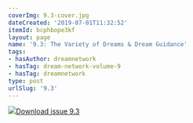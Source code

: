 ```yaml
---
coverImg: 9.3-cover.jpg
dateCreated: '2019-07-01T11:32:52'
itemId: bcphbope3kf
layout: page
name: '9.3: The Variety of Dreams & Dream Guidance'
tags:
- hasAuthor: dreamnetwork
- hasTag: dream-network-volume-9
- hasTag: dreamnetwork
type: post
urlSlug: '9.3'
---
```

<img class="card-journal-img" src="../images/9.3-rect.jpg"/><a href="../files/pdfs/Volume_9/9.3-Dream-Network-Journal_Volume-9_No-3.pdf" download="">Download issue 9.3</a>